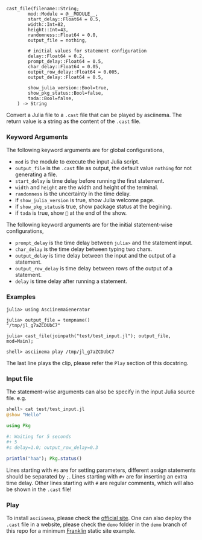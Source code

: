 ```
cast_file(filename::String;
        mod::Module = @__MODULE__,
        start_delay::Float64 = 0.5,
        width::Int=82,
        height::Int=43,
        randomness::Float64 = 0.0,
        output_file = nothing,

        # initial values for statement configuration
        delay::Float64 = 0.2,
        prompt_delay::Float64 = 0.5,
        char_delay::Float64 = 0.05,
        output_row_delay::Float64 = 0.005,
        output_delay::Float64 = 0.5,

        show_julia_version::Bool=true,
        show_pkg_status::Bool=false,
        tada::Bool=false,
    ) -> String
```

Convert a Julia file to a `.cast` file that can be played by asciinema. The return value is a string as the content of the `.cast` file.

### Keyword Arguments

The following keyword arguments are for global configurations,

  * `mod` is the module to execute the input Julia script.
  * `output_file` is the `.cast` file as output, the default value `nothing` for not generating a file.
  * `start_delay` is time delay before running the first statement.
  * `width` and `height` are the width and height of the terminal.
  * `randomness` is the uncertainty in the time delay.
  * if `show_julia_version` is true, show Julia welcome page.
  * if `show_pkg_status`is true, show package status at the begining.
  * if `tada` is true, show `🎉` at the end of the show.

The following keyword arguments are for the initial statement-wise configurations,

  * `prompt_delay` is the time delay between `julia>` and the statement input.
  * `char_delay` is the time delay between typing two chars.
  * `output_delay` is time delay between the input and the output of a statement.
  * `output_row_delay` is time delay between rows of the output of a statement.
  * `delay` is time delay after running a statement.

### Examples

```jldoctest; setup=:(using AsciinemaGenerator)
julia> using AsciinemaGenerator

julia> output_file = tempname()
"/tmp/jl_g7aZCDUbC7"

julia> cast_file(joinpath("test/test_input.jl"); output_file, mod=Main);

shell> asciinema play /tmp/jl_g7aZCDUbC7
```

The last line plays the clip, please refer the `Play` section of this docstring.

### Input file

The statement-wise arguments can also be specify in the input Julia source file. e.g.

```julia
shell> cat test/test_input.jl
@show "Hello"

using Pkg

#: Waiting for 5 seconds
#+ 5
#s delay=1.0; output_row_delay=0.3

println("haa"); Pkg.status()
```

Lines starting with `#s` are for setting parameters, different assign statements should be separated by `;`. Lines starting with `#+` are for inserting an extra time delay. Other lines starting with `#` are regular comments, which will also be shown in the `.cast` file!

### Play

To install `asciinema`, please check the [official site](https://asciinema.org/docs/installation). One can also deploy the `.cast` file in a website, please check the `demo` folder in the `demo` branch of this repo for a minimum [Franklin](https://github.com/tlienart/Franklin.jl) static site example.
